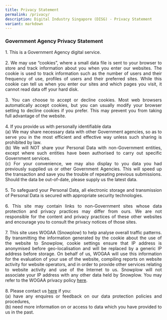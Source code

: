 ```yaml
---
title: Privacy Statement
permalink: /privacy/
description: Digital Industry Singapore (DISG) - Privacy Statement
variant: markdown
---
```

<div class="text right"><h3>Government Agency Privacy Statement</h3>
<p align="justify">
1. This is a Government Agency digital service.<br><br>
2. We may use “cookies”, where a small data file is sent to your browser to store and track information about you when you enter our websites. The cookie is used to track information such as the number of users and their frequency of use, profiles of users and their preferred sites. While this cookie can tell us when you enter our sites and which pages you visit, it cannot read data off your hard disk.<br><br>
3.  You can choose to accept or decline cookies. Most web browsers automatically accept cookies, but you can usually modify your browser setting to decline cookies if you prefer. This may prevent you from taking full advantage of the website.<br><br>
4.  If you provide us with personally identifiable data<br>
(a) We may share necessary data with other Government agencies, so as to serve you in the most efficient and effective way unless such sharing is prohibited by law.<br>
(b) We will NOT share your Personal Data with non-Government entities, except where such entities have been authorised to carry out specific Government services.<br>
(c) For your convenience, we may also display to you data you had previously supplied us or other Government Agencies. This will speed up the transaction and save you the trouble of repeating previous submissions. Should the data be out-of-date, please supply us the latest data.<br><br>
5.	To safeguard your Personal Data, all electronic storage and transmission of Personal Data is secured with appropriate security technologies.<br><br>
6.	This site may contain links to non-Government sites whose data protection and privacy practices may differ from ours. We are not responsible for the content and privacy practices of these other websites and encourage you to consult the privacy notices of those sites.<br><br>
7.	This site uses WOGAA (Snowplow) to help analyse overall traffic patterns. By transmitting the information generated by the cookie about the use of the website to Snowplow, cookie settings ensure that IP address is anonymised before geo-localisation and will be replaced by a generic IP address before storage. On behalf of us, WOGAA will use this information for the evaluation of your use of the website, compiling reports on website activity for website operators, and in order to provide other services relating to website activity and use of the Internet to us. Snowplow will not associate your IP address with any other data held by Snowplow. You may refer to the WOGAA privacy policy <a href="https://ap-southeast-1-02900067-view.menlosecurity.com/https://wogaa.sg/home/index.html#/privacy-statement">here</a>.<br><br>
8.	Please contact us <a href="https://form.gov.sg/65546f2b002c8c0012d4841c">here</a> if you:<br>
(a) have any enquires or feedback on our data protection policies and procedures,<br>
	(b) need more information on or access to data which you have provided to us in the past.<br></p></div>